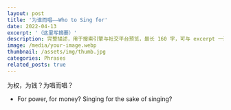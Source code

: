 ```yaml
---
layout: post
title: '为谁而唱——Who to Sing for'
date: 2022-04-13
excerpt: '（这里写摘要）'
description: 完整描述，用于搜索引擎与社交平台预览，最长 160 字，可与 excerpt 一致
image: /media/your-image.webp
thumbnail: /assets/img/thumb.jpg
categories: Phrases
related_posts: true
---
```


为权，为钱？为唱而唱？

- For power, for money? Singing for the sake of singing?